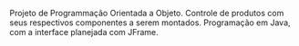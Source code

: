 Projeto de Programmação Orientada a Objeto.
Controle de produtos com seus respectivos componentes a serem montados.
Programação em Java, com a interface planejada com JFrame.
